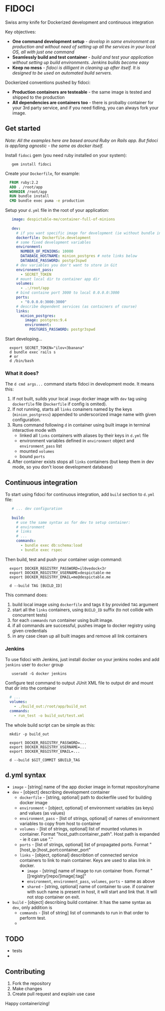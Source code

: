 # FIDOCI

Swiss army knife for Dockerized development and continuous integration

Key objectives:

- **One command development setup** - *develop in same environment as production and without need of setting up all the services in your local OS, all with just one command*
- **Seamlessly build and test container** - *build and test your application without setting up build environments. Jenkins builds become easy*
- **Keep no mess** - *fidoci is dilligent in cleaning up after itself. It is designed to be used on automated build servers.*

Dockerized conventions pushed by fidoci:

- **Production containers are testeable** - the same image is tested and shipped to the production
- **All dependencies are containers too** - there is probalby container for your 3rd party service, and if you need fidling, you can always fork your image.


## Get started

*Note: All the examples here are based around Ruby on Rails app. But fidoci is app/lang agnostic - the same as docker itself.*

Install ```fidoci``` gem (you need ruby installed on your system):

```shell
   gem install fidoci
```

Create your ```Dockerfile```, for example:

```dockerfile  
  FROM ruby:2.2
  ADD . /root/app
  WORKDIR /root/app
  RUN bundle install
  CMD bundle exec puma -e production
```

Setup your ```d.yml``` file in the root of your application:

```yaml
   image: despictable-me/container-full-of-minions
   
   dev:
     # if you want specific image for development (ie without bundle install)
     dockerfile: Dockerfile.development
     # some fixed development variables
     environment:
       NUMBER_OF_MINIONS: 10000
       DATABASE_HOSTNAME: minion_postgres # note links below
       DATABASE_PASSWORD: postgr3spwd
     # dev variables you don't want to store in Git
     environemnt_pass:
       - SECRET_TOKEN
     # mount local dir to container app dir
     volumes:
       - .:/root/app
     # bind containe port 3000 to local 0.0.0.0:3000
     ports:
       - "0.0.0.0:3000:3000"
     # describe dependent services (as containers of course)
     links:
       minion_postgres:
         image: postgres:9.4
         environment:
           POSTGRES_PASSWORD: postgr3spwd
```

Start developing...

```shell
  export SECRET_TOKEN="ilov<3banana"
  d bundle exec rails s
  # or 
  d /bin/bash
```

### What it does?

The ```d cmd args...``` command starts fidoci in development mode. It means this:

1. If not built, suilds your local ```image``` docker image with ```dev``` tag using ```dockerfile``` file (```Dockerfile``` if config is omited).
2. If not running, starts all ```links``` conainers named by the keys (```minion_postgress```) appended to underscorized image name with given configuration.
3. Runs command following ```d``` in container using built image in terminal interactive mode with
   - linked all ```links``` containers with aliases by their keys in ```d.yml``` file
   - environment variables defined in ```environment``` object and ```environment_pass``` list
   - mounted ```volumes```
   - bound ```ports```
4. After container exists stops all ```links``` containers (but keep them in dev mode, so you don't loose development database)

## Continuous integration 

To start using fidoci for continuous integration, add ```build``` section to ```d.yml``` file:

```yaml
   # ... dev configuration
   
   build:
     # use the same syntax as for dev to setup container:
     # environment
     # links
     # ... 
     commands:
       - bundle exec db:schema:load
       - bundle exec rspec
```
Then build, test and push your container usign command:

```
  export DOCKER_REGISTRY_PASSWORD=il0vedock<3r
  export DOCKER_REGISTRY_USERNAME=despictable-me
  export DOCKER_REGISTRY_EMAIL=me@despictable.me
  
  d --build TAG [BUILD_ID]
```

This command does:

1. build local image using ```dockerfile``` and tags it by provided ```TAG``` argument
2. start all the ```links``` containers, using ```BUILD_ID``` suffix (to not collide with concurrent tests)
3. for each ```commands``` run container using built image.
4. if all commands are successful, pushes image to docker registry using given credentials
5. in any case clean up all built images and remove all link containers

### Jenkins

To use fidoci with Jenkins, just install docker on your jenkins nodes and add ```jenkins``` user to ```docker``` group

```shell
   useradd -G docker jenkins
```

Configure test command to output JUnit XML file to output dir and mount that dir into the container

```yaml
  # ...
  volumes:
    - ./build_out:/root/app/build_out
  commands:
    - run_test -o build_out/test.xml
```

The whole build script can be simple as this:
```shell  
  mkdir -p build_out
  
  export DOCKER_REGISTRY_PASSWORD=...
  export DOCKER_REGISTRY_USERNAME=...
  export DOCKER_REGISTRY_EMAIL=...
  
  d --build $GIT_COMMIT $BUILD_TAG
```

## d.yml syntax

- ```image``` - [string] name of the app docker image in format repository/name
- ```dev``` - [object] describing development container
  - ```dockerfile``` - [string, optional] path to dockerfile used for building docker image
  - ```environment``` - [object, optional] of environment variables (as keys) and values (as values)
  - ```environment_pass``` - [list of strings, optional] of names of environment variables to copy from host to container
  - ```volumes``` - [list of strings, optional] list of mounted volumes in container. Format "host_path:container_path". Host path is expanded - ie it can use "."
  - ```ports``` - [list of strings, optional] list of propagated ports. Format "[host_ip:]host_port:container_port"
  - ```links``` - [object, optional] describtion of connected service containers to link to main container. Keys are used to alias link in docker.
    - ```image``` - [string] name of image to run container from. Format "[[registry/]repo/]image[:tag]"
    - ```environment```, ```environment_pass```, ```volumes```, ```ports``` - same as above
    - ```shared``` - [string, optional] name of container to use. if conainer with such name is present in host, it will start and link that. It will not stop container on exit. 
- ```build``` - [object] describing build container. It has the same syntax as ```dev```, only addition is
  - ```commands``` - [list of string] list of commands to run in that order to perform test. 
  - 
  
## TODO

- tests
- 

## Contributing

1. Fork the repository
2. Make changes
3. Create pull request and explain use case

Happy containerizing!
